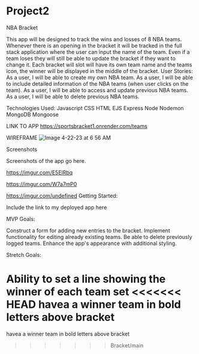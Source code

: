 # Project2
NBA Bracket

This app will be designed to track the wins and losses of 8 NBA teams. Whenever there is an opening in the bracket it will be tracked in the full stack application where the user can input the name of the team. Even if a team loses they will still be able to update the bracket if they want to change it. Each bracket will slot will have its own team name and the teams icon, the winner will be displayed in the middle of the bracket.
User Stories:
As a user, I will be able to create my own NBA team.
As a user, I will be able to include detailed information of the NBA teams (when user clicks on the team).
As a user, I will be able to access and update previous NBA teams.
As a user, I will be able to delete previous NBA teams.

Technologies Used:
Javascript
CSS
HTML
EJS
Express
Node
Nodemon
MongoDB
Mongoose


LINK TO APP
https://sportsbracket1.onrender.com/teams

WIREFRAME
![Image 4-22-23 at 6 56 AM](https://user-images.githubusercontent.com/122856513/233784647-c3ad7af6-17ec-41d5-ab82-91f244754877.JPEG)

Screenshots

Screenshots of the app go here.

https://imgur.com/E5ElRbq

https://imgur.com/W7a7mP0

https://imgur.com/undefined
Getting Started:

Include the link to my deployed app here 

MVP Goals:

Construct a form for adding new entries to the bracket.
Implement functionality for editing already existing teams.
Be able to delete previously logged teams.
Enhance the app's appearance with additional styling.

Stretch Goals:

Ability to set a line showing the winner of each team set
<<<<<<< HEAD
havea a winner team in bold letters above bracket
=======
havea a winner team in bold letters above bracket
>>>>>>> Bracket/main
